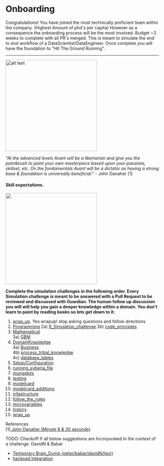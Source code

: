 # Onboarding

Congratulations! You have joined the most technically proficient team within the company. (Highest Amount of phd's per capita) 
However as a consequence the onboarding process will be the most involved. Budget ~3 weeks to complete with all PR's merged. 
This is meant to simulate the end to end workflow of a DataScientist/DataEngineer. Once complete you will have the foundation
to "Hit The Ground Running". 

***
<img src="https://upload.wikimedia.org/wikipedia/commons/7/79/AC97-0295-13_a.jpeg" alt="alt text" width="300" height="300">

*"At the advanced levels Avant will be a libertarian and give you the paintbrush to paint your own masterpiece based upon your passions, skillset, etc. 
  On the fundamentals Avant will be a dictator as having a strong base & foundation is universally beneficial."* - John Danaher [1]


#### Skill expectations.
<img src="http://www.ibm.com/developerworks/library/os-datascience/figure1.png" width="300" height="300">

**Complete the simulation challenges in the following order. Every Simulation challenge is meant to be answered with a Pull Request to be reviewed and discussed with Guardian. 
The human follow up discussion you will will help you gain a deeper knowledge within a domain. You don't learn to paint by reading books so lets get down to it:**

1) [wrap_up](https://github.com/avantcredit/onboarding/tree/master/simulations/wrap_up). Yes wrapup! stop asking questions and follow directions  
2) [Programming](https://github.com/avantcredit/onboarding/tree/master/simulations/programming)
  2a) [R_Simulation_challenge](https://github.com/avantcredit/onboarding/blob/master/simulations/programming/R_simulation_challenge.md)
  2b) [code_principles](https://github.com/avantcredit/onboarding/blob/master/simulations/programming/code_principles.md)  
3) [Mathematical](https://github.com/avantcredit/onboarding/tree/master/simulations/mathematical)   
  3a) [GBM](https://github.com/avantcredit/onboarding/tree/master/simulations/mathematical/gbm)    
4) [DomainKnwoledge](https://github.com/avantcredit/onboarding/tree/master/simulations/domain_knowledge)  
  4a) [Business](https://github.com/avantcredit/onboarding/tree/master/simulations/domain_knowledge/business)  
  4b) [process_tribal_knowledge](https://github.com/avantcredit/onboarding/tree/master/simulations/domain_knowledge/process_tribal_knowledge)  
  4c) [database_tables](https://github.com/avantcredit/onboarding/tree/master/simulations/domain_knowledge/database_tables)  
5) [Setup/Configuration](https://github.com/avantcredit/onboarding/tree/master/simulations/setup)    
6) [running_syberia_file](https://github.com/avantcredit/onboarding/tree/master/simulations/running_syberia_file)  
7) [mungebits](https://github.com/avantcredit/onboarding/tree/master/simulations/mungebits)  
8) [testing](https://github.com/avantcredit/onboarding/tree/master/simulations/testing)  
9) [modelcard](https://github.com/avantcredit/onboarding/tree/master/simulations/modelcard)  
10) [modelcard_additions](https://github.com/avantcredit/onboarding/tree/master/simulations/modelcard_additions)   
11) [infastructure](https://github.com/avantcredit/onboarding/tree/master/simulations/more_infastructure)  
12) [follow_the_rules](https://github.com/avantcredit/onboarding/tree/master/simulations/follow_the_rules)  
13) [microvariables](https://github.com/avantcredit/onboarding/tree/master/simulations/microvariables)  
14) [history](https://github.com/avantcredit/onboarding/tree/master/simulations/history)  
15) [wrap_up](https://github.com/avantcredit/onboarding/tree/master/simulations/wrap_up)



References  
  [1][ John Danaher (Minute 6 & 30 seconds)](https://www.youtube.com/watch?v=SpLKrhwGavU)

TODO:
Checkoff If all below suggestions are Incorporated in the context of a challenge. DavidN & Babar
  * [Temporary Brain_Dump (peter/babar/davidN/Igor)](https://docs.google.com/document/d/1lotfElPA7mgUxRZybu2uQ-W6VbppnHFMELV9GYzAkfM/edit)
  * [hackpad Integration](https://avantdatascience.hackpad.com/Start-Here-rmZTFkC8X3x) 


